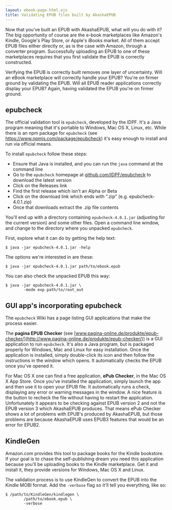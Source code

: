 ```yaml
---
layout: ebook-page.html.ejs
title: Validating EPUB files built by AkashaEPUB
---
```


Now that you've built an EPUB with AkashaEPUB, what will you do with it?  The big opportunity of course are the e-book marketplaces like Amazon's Kindle, Google's Play Store, or Apple's iBooks market.  All of them accept EPUB files either directly or, as is the case with Amazon, through a converter program.  Successfully uploading an EPUB to one of these marketplaces requires that you first validate the EPUB is correctly constructed.

Verifying the EPUB is correctly built removes one layer of uncertainty.  Will an eBook marketplace will correctly handle your EPUB?  You're on firmer ground by validating the EPUB.  Will all EPUB reader applications correctly display your EPUB?  Again, having validated the EPUB you're on firmer ground.  

## epubcheck

The official validation tool is `epubcheck`, developed by the IDPF.  It's a Java program meaning that it's portable to Windows, Mac OS X, Linux, etc.  While there is an npm package for `epubcheck` (see https://www.npmjs.com/package/epubcheck) it's easy enough to install and run via official means.

To install `epubcheck` follow these steps:

* Ensure that Java is installed, and you can run the `java` command at the command line
* Go to the `epubcheck` homepage at [github.com/IDPF/epubcheck](https://github.com/IDPF/epubcheck) to download the latest version
* Click on the Releases link
* Find the first release which isn't an Alpha or Beta
* Click on the download link which ends with ".zip" (e.g. epubcheck-4.0.1.zip)
* Once that downloads extract the .zip file contents

You'll end up with a directory containing `epubcheck-4.0.1.jar` (adjusting for the current version) and some other files.  Open a command line window, and change to the directory where you unpacked `epubcheck`.

First, explore what it can do by getting the help text:

```
$ java -jar epubcheck-4.0.1.jar -help
```

The options we're interested in are these:

```
$ java -jar epubcheck-4.0.1.jar path/to/ebook.epub
```

You can also check the unpacked EPUB this way:

```
$ java -jar epubcheck-4.0.1.jar \
        -mode exp path/to/root_out
```

## GUI app's incorporating epubcheck

The `epubcheck` Wiki has a page listing GUI applications that make the process easier.

The **pagina EPUB Checker** (see [www.pagina-online.de/produkte/epub-checker/](http://www.pagina-online.de/produkte/epub-checker/)) is a GUI application to run `epubcheck`.  It's also a Java program, but is packaged properly for Windows, Mac and Linux for easy installation.  Once the application is installed, simply double-click its icon and then follow the instructions in the window which opens.  It automatically checks the EPUB once you've opened it.

For Mac OS X one can find a free application, **ePub Checker**, in the Mac OS X App Store.  Once you've installed the application, simply launch the app and then use it to open your EPUB file.  It automatically runs a check, displaying any error or warning messages in the window.  A nice feature is the button to recheck the file without having to restart the application.  Unfortunately it appears to be checking against EPUB version 2 and not the EPUB version 3 which AkashaEPUB produces.  That means ePub Checker shows a lot of problems with EPUB's produced by AkashaEPUB, but those problems are because AkashaEPUB uses EPUB3 features that would be an error for EPUB2.

## KindleGen

Amazon.com provides this tool to package books for the Kindle bookstore.  If your goal is to chase the self-publishing dream you need this application because you'll be uploading books to the Kindle marketplace.  Get it and install it, they provide versions for Windows, Mac OS X and Linux.

The validation process is to use KindleGen to convert the EPUB into the Kindle MOBI format.  Add the `-verbose` flag so it'll tell you everything, like so:

```
$ /path/to/KindleGen/kindlegen \
        /path/to/ebook.epub \
        -verbose
```

